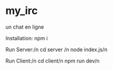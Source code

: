 # my_irc
un chat en ligne

Installation: 
npm i 

Run Server:/n
 cd server /n
 node index.js/n

Run Client:/n
 cd client/n
 npm run dev/n
